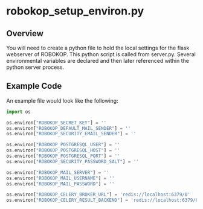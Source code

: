 # robokop_setup_environ.py

## Overview
You will need to create a python file to hold the local settings for the flask webserver of ROBOKOP. This python script is called from server.py. Several environmental variables are declared and then later referenced within the python server process. 

## Example Code
An example file would look like the following:

```python
import os

os.environ["ROBOKOP_SECRET_KEY"] = ''
os.environ["ROBOKOP_DEFAULT_MAIL_SENDER"] = ''
os.environ["ROBOKOP_SECURITY_EMAIL_SENDER"] = ''

os.environ["ROBOKOP_POSTGRESQL_USER"] = ''
os.environ["ROBOKOP_POSTGRESQL_HOST"] = ''
os.environ["ROBOKOP_POSTGRESQL_PORT"] = ''
os.environ["ROBOKOP_SECURITY_PASSWORD_SALT"] = ''

os.environ["ROBOKOP_MAIL_SERVER"] = ''
os.environ["ROBOKOP_MAIL_USERNAME"] = ''
os.environ["ROBOKOP_MAIL_PASSWORD"] = ''

os.environ["ROBOKOP_CELERY_BROKER_URL"] = 'redis://localhost:6379/0'
os.environ["ROBOKOP_CELERY_RESULT_BACKEND"] = 'redis://localhost:6379/0'
```